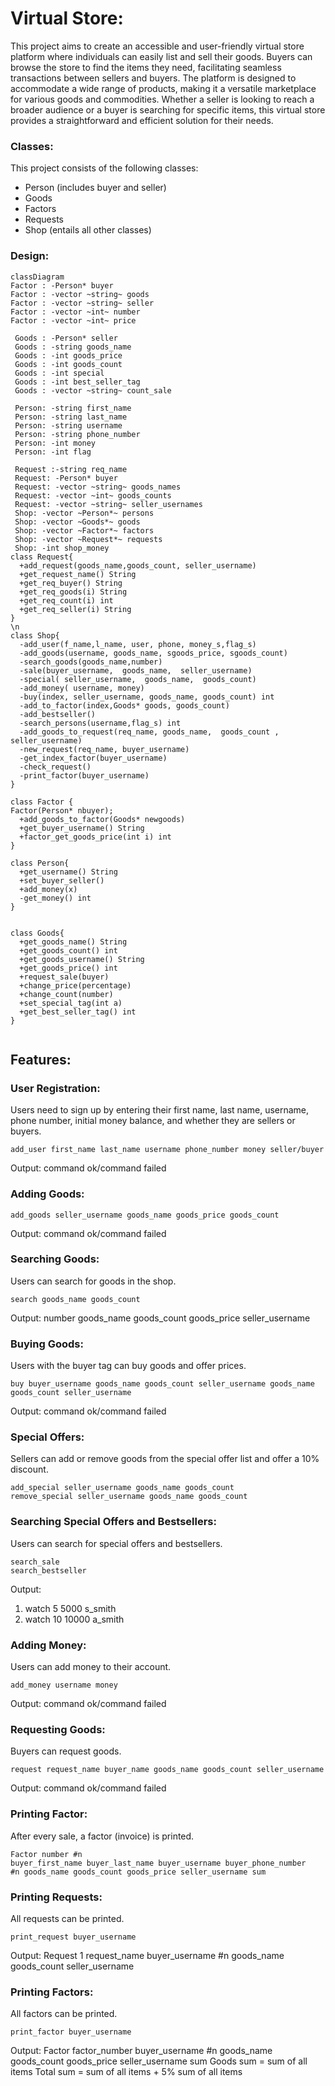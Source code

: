 # Virtual Store: 
This project aims to create an accessible and user-friendly virtual store platform where individuals can easily list and sell their goods. Buyers can browse the store to find the items they need, facilitating seamless transactions between sellers and buyers. The platform is designed to accommodate a wide range of products, making it a versatile marketplace for various goods and commodities. Whether a seller is looking to reach a broader audience or a buyer is searching for specific items, this virtual store provides a straightforward and efficient solution for their needs.



### Classes:
This project consists of the following classes:

* Person (includes buyer and seller)
* Goods
* Factors
* Requests
* Shop (entails all other classes)

### Design: 
```mermaid
classDiagram
Factor : -Person* buyer
Factor : -vector ~string~ goods
Factor : -vector ~string~ seller
Factor : -vector ~int~ number
Factor : -vector ~int~ price

 Goods : -Person* seller
 Goods : -string goods_name
 Goods : -int goods_price
 Goods : -int goods_count
 Goods : -int special
 Goods : -int best_seller_tag
 Goods : -vector ~string~ count_sale

 Person: -string first_name
 Person: -string last_name
 Person: -string username
 Person: -string phone_number
 Person: -int money
 Person: -int flag

 Request :-string req_name
 Request: -Person* buyer
 Request: -vector ~string~ goods_names
 Request: -vector ~int~ goods_counts
 Request: -vector ~string~ seller_usernames
 Shop: -vector ~Person*~ persons
 Shop: -vector ~Goods*~ goods
 Shop: -vector ~Factor*~ factors
 Shop: -vector ~Request*~ requests
 Shop: -int shop_money
class Request{
  +add_request(goods_name,goods_count, seller_username)
  +get_request_name() String
  +get_req_buyer() String
  +get_req_goods(i) String
  +get_req_count(i) int
  +get_req_seller(i) String
}
\n
class Shop{
  -add_user(f_name,l_name, user, phone, money_s,flag_s)
  -add_goods(username, goods_name, sgoods_price, sgoods_count)
  -search_goods(goods_name,number)
  -sale(buyer_username,  goods_name,  seller_username)
  -special( seller_username,  goods_name,  goods_count)
  -add_money( username, money)
  -buy(index, seller_username, goods_name, goods_count) int
  -add_to_factor(index,Goods* goods, goods_count)
  -add_bestseller()
  -search_persons(username,flag_s) int
  -add_goods_to_request(req_name, goods_name,  goods_count , seller_username)
  -new_request(req_name, buyer_username)
  -get_index_factor(buyer_username)
  -check_request()
  -print_factor(buyer_username)
}

class Factor {
Factor(Person* nbuyer);
  +add_goods_to_factor(Goods* newgoods)
  +get_buyer_username() String
  +factor_get_goods_price(int i) int
}

class Person{
  +get_username() String
  +set_buyer_seller()
  +add_money(x)
  -get_money() int
}


class Goods{
  +get_goods_name() String
  +get_goods_count() int
  +get_goods_username() String
  +get_goods_price() int
  +request_sale(buyer)
  +change_price(percentage)
  +change_count(number)
  +set_special_tag(int a)
  +get_best_seller_tag() int
}


```


## Features:

### User Registration:
Users need to sign up by entering their first name, last name, username, phone number, initial money balance, and whether they are sellers or buyers.
```console
add_user first_name last_name username phone_number money seller/buyer
```
Output: command ok/command failed

### Adding Goods:
```console
add_goods seller_username goods_name goods_price goods_count
```
Output: command ok/command failed


### Searching Goods:
Users can search for goods in the shop.
```console
search goods_name goods_count
```

Output: number goods_name goods_count goods_price seller_username


### Buying Goods:
Users with the buyer tag can buy goods and offer prices.

```console
buy buyer_username goods_name goods_count seller_username goods_name goods_count seller_username
```
Output: command ok/command failed

### Special Offers:
Sellers can add or remove goods from the special offer list and offer a 10% discount.

```console
add_special seller_username goods_name goods_count
remove_special seller_username goods_name goods_count
```

### Searching Special Offers and Bestsellers:
Users can search for special offers and bestsellers.

```console
search_sale
search_bestseller
```
Output:
1. watch 5 5000 s_smith
2. watch 10 10000 a_smith


### Adding Money:
Users can add money to their account.
```console
add_money username money
```
Output: command ok/command failed


### Requesting Goods:
Buyers can request goods.
```console
request request_name buyer_name goods_name goods_count seller_username
```
Output: command ok/command failed


### Printing Factor:
After every sale, a factor (invoice) is printed.

```console
Factor number #n
buyer_first_name buyer_last_name buyer_username buyer_phone_number
#n goods_name goods_count goods_price seller_username sum
```

### Printing Requests:
All requests can be printed.
```console
print_request buyer_username
```

Output:
Request 1 request_name buyer_username
#n goods_name goods_count seller_username


### Printing Factors:
All factors can be printed.
```console
print_factor buyer_username
```
Output: 
Factor factor_number buyer_username
#n goods_name goods_count goods_price seller_username sum
Goods sum = sum of all items
Total sum = sum of all items + 5% sum of all items









